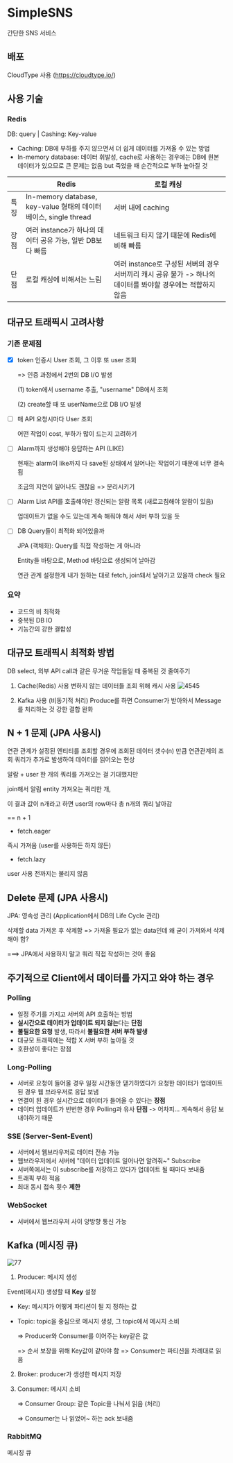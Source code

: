 # SimpleSNS
간단한 SNS 서비스 


## 배포
CloudType 사용 (https://cloudtype.io/)

## 사용 기술
### Redis
DB: query | Cashing: Key-value
- Caching: DB에 부하를 주지 않으면서 더 쉽게 데이터를 가져올 수 있는 방법
- In-memory database: 데이터 휘발성, cache로 사용하는 경우에는 DB에 원본 데이터가 있으므로 큰 문제는 없음 but 죽었을 때 순간적으로 부하 높아질 것

|    | Redis | 로컬 캐싱 |
|---|---|---|
| 특징 | In-memory database, key-value 형태의 데이터베이스, single thread | 서버 내에 caching |
| 장점 | 여러 instance가 하나의 데이터 공유 가능, 일반 DB보다 빠름 | 네트워크 타지 않기 때문에 Redis에 비해 빠름 |
| 단점 | 로컬 캐싱에 비해서는 느림 | 여러 instance로 구성된 서버의 경우 서버끼리 캐시 공유 불가 -> 하나의 데이터를 봐야할 경우에는 적합하지 않음 |


## 대규모 트래픽시 고려사항
### 기존 문제점 
- [x] token 인증시 User 조회, 그 이후 또 user 조회

  => 인증 과정에서 2번의 DB I/O 발생

  (1) token에서 username 추출, "username" DB에서 조회

  (2) create할 때 또 userName으로 DB I/O 발생

- [ ] 매 API 요청시마다 User 조회

  어떤 작업이 cost, 부하가 많이 드는지 고려하기

- [ ] Alarm까지 생성해야 응답하는 API (LIKE)

  현재는 alarm이 like까지 다 save된 상태에서 일어나는 작업이기 때문에 너무 결속됨

  조금의 지연이 일어나도 괜찮음 => 분리시키기

- [ ] Alarm List API를 호출해야만 갱신되는 알람 목록 (새로고침해야 알람이 있음)

  업데이트가 없을 수도 있는데 계속 해줘야 해서 서버 부하 있을 듯

- [ ] DB Query들이 최적화 되어있을까

  JPA (객체화): Query를 직접 작성하는 게 아니라

  Entity들 바탕으로, Method 바탕으로 생성되어 날아감

  연관 관계 설정한게 내가 원하는 대로 fetch, join돼서 날아가고 있을까 check 필요


### 요약
- 코드의 비 최적화
- 중복된 DB IO
- 기능간의 강한 결합성


## 대규모 트래픽시 최적화 방법
DB select, 외부 API call과 같은 무거운 작업들일 때 중복된 것 줄여주기

1. Cache(Redis) 사용
변하지 않는 데이터들 조회 위해 캐시 사용
![4545](https://user-images.githubusercontent.com/45472076/230905903-2fa08302-d71e-40be-bf15-13ad7db9290e.PNG)

2. Kafka 사용 (비동기적 처리)
Produce를 하면 Consumer가 받아와서 Message를 처리하는 것
강한 결합 완화

## N + 1 문제 (JPA 사용시)
연관 관계가 설정된 엔티티를 조회할 경우에 조회된 데이터 갯수(n) 만큼 연관관계의 조회 쿼리가 추가로 발생하여 데이터를 읽어오는 현상

알람 + user 한 개의 쿼리를 가져오는 걸 기대했지만

join해서 알림 entity 가져오는 쿼리한 개,

이 결과 값이 n개라고 하면  user의 row마다 총 n개의 쿼리 날아감

== n + 1

- fetch.eager

즉시 가져옴 (user를 사용하든 하지 않든)
- fetch.lazy

user 사용 전까지는 불리지 않음

## Delete 문제 (JPA 사용시) 
JPA: 영속성 관리 (Application에서 DB의 Life Cycle 관리)

삭제할 data 가져온 후 삭제함 => 가져올 필요가 없는 data인데 왜 굳이 가져와서 삭제해야 함?

===> JPA에서 사용하지 말고 쿼리 직접 작성하는 것이 좋음

## 주기적으로 Client에서 데이터를 가지고 와야 하는 경우
### Polling
- 일정 주기를 가지고 서버의 API 호출하는 방법
- **실시간으로 데이터가 업데이트 되지 않는**다는 **단점**
- **불필요한 요청** 발생, 따라서 **불필요한 서버 부하 발생**
-  대규모 트래픽에는 적합 X 서버 부하 높아질 것
-  호환성이 좋다는 장점

### Long-Polling
- 서버로 요청이 들어올 경우 일정 시간동안 댇기하였다가 요청한 데이터가 업데이트 된 경우 웹 브라우저로 응답 보냄
- 연결이 된 경우 실시간으로 데이터가 들어올 수 있다는 **장점**
- 데이터 업데이트가 빈번한 경우 Polling과 유사 **단점** -> 어차피... 계속해서 응답 보내야하기 때문

### SSE (Server-Sent-Event)
- 서버에서 웹브라우저로 데이터 전송 가능
- 웹브라우저에서 서버에 "데이터 업데이트 일어나면 알려줘~" Subscribe
- 서버쪽에서는 이 subscribe를 저장하고 있다가 업데이트 될 때마다 보내줌
- 트래픽 부하 적음
- 최대 동시 접속 횟수 **제한**

### WebSocket
- 서버에서 웹브라우저 사이 양방향 통신 가능


## Kafka (메시징 큐)
![77](https://user-images.githubusercontent.com/45472076/231314704-9492f1e6-ebe6-4114-a830-63aa8447e966.PNG)
1. Producer: 메시지 생성

Event(메시지) 생성할 때 **Key** 설정

- Key: 메시지가 어떻게 파티션이 될 지 정하는 값
- Topic: topic을 중심으로 메시지 생성, 그 topic에서 메시지 소비

  => Producer와 Consumer를 이어주는 key같은 값
  
  => 순서 보장을 위해 Key값이 같아야 함 => Consumer는 파티션을 차례대로 읽음


2. Broker: producer가 생성한 메시지 저장
3. Consumer: 메시지 소비

   => Consumer Group: 같은 Topic을 나눠서 읽음 (처리)
   
   => Consumer는 나 읽었어~ 하는 ack 보내줌

### RabbitMQ
메시징 큐 
